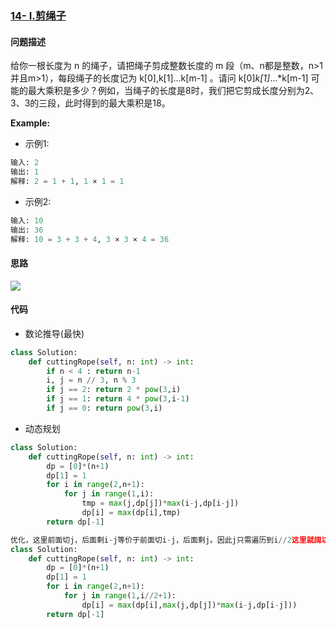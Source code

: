 ### [14- I.剪绳子](https://leetcode-cn.com/problems/jian-sheng-zi-lcof/)

#### 问题描述
给你一根长度为 n 的绳子，请把绳子剪成整数长度的 m 段（m、n都是整数，n>1并且m>1），每段绳子的长度记为 k[0],k[1]...k[m-1] 。请问 k[0]*k[1]*...*k[m-1] 可能的最大乘积是多少？例如，当绳子的长度是8时，我们把它剪成长度分别为2、3、3的三段，此时得到的最大乘积是18。

**Example:**
- 示例1:
```python
输入: 2
输出: 1
解释: 2 = 1 + 1, 1 × 1 = 1
```
- 示例2:
```python
输入: 10
输出: 36
解释: 10 = 3 + 3 + 4, 3 × 3 × 4 = 36
```

#### 思路
![](http://markdown.diobrando0825.cn/2020-10-30-621604064477_.pic_hd.jpg)
#### 代码
- 数论推导(最快)
```python
class Solution:
    def cuttingRope(self, n: int) -> int:
        if n < 4 : return n-1
        i, j = n // 3, n % 3
        if j == 2: return 2 * pow(3,i)
        if j == 1: return 4 * pow(3,i-1)
        if j == 0: return pow(3,i)
```
- 动态规划
```python
class Solution:
    def cuttingRope(self, n: int) -> int:
        dp = [0]*(n+1)
        dp[1] = 1
        for i in range(2,n+1):
            for j in range(1,i):
                tmp = max(j,dp[j])*max(i-j,dp[i-j])
                dp[i] = max(dp[i],tmp)
        return dp[-1]

优化，这里前面切j，后面剩i-j等价于前面切i-j，后面剩j。因此j只需遍历到i//2这里就阔以
class Solution:
    def cuttingRope(self, n: int) -> int:
        dp = [0]*(n+1)
        dp[1] = 1
        for i in range(2,n+1):
            for j in range(1,i//2+1):
                dp[i] = max(dp[i],max(j,dp[j])*max(i-j,dp[i-j]))
        return dp[-1]
```